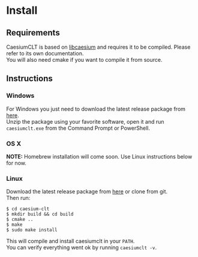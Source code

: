 # Install

## Requirements
CaesiumCLT is based on [libcaesium](https://github.com/Lymphatus/libcaesium) and requires it to be compiled.
Please refer to its own documentation.  
You will also need cmake if you want to compile it from source.

## Instructions

### Windows
For Windows you just need to download the latest release package from [here](https://github.com/Lymphatus/caesium-clt/releases).  
Unzip the package using your favorite software, open it and run `caesiumclt.exe` from the Command Prompt or PowerShell.
### OS X
**NOTE:** Homebrew installation will come soon. Use Linux instructions below for now.
### Linux
Download the latest release package from [here](https://github.com/Lymphatus/caesium-clt/releases) or clone from git.  
Then run:

    $ cd caesium-clt
    $ mkdir build && cd build
    $ cmake ..
    $ make
    $ sudo make install

This will compile and install caesiumclt in your `PATH`.  
You can verify everything went ok by running `caesiumclt -v`.

	